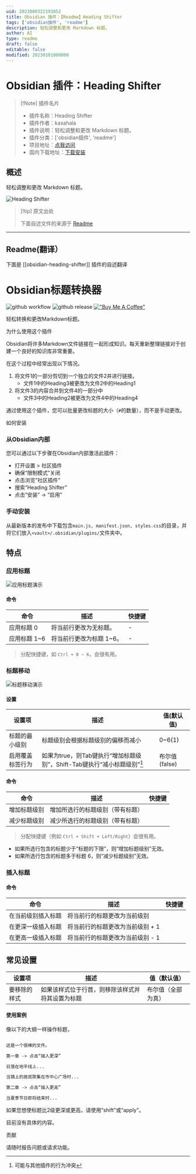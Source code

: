 ```yaml
---
uid: 2023080322193852
title: Obsidian 插件：【Readme】Heading Shifter
tags: ['obsidian插件', 'readme']
description: 轻松调整和更改 Markdown 标题。
author: AI
type: readme
draft: false
editable: false
modified: 20230101000000
---
```


# Obsidian 插件：Heading Shifter

> [!Note] 插件名片
> - 插件名称：Heading Shifter
> - 插件作者：kasahala
> - 插件说明：轻松调整和更改 Markdown 标题。
> - 插件分类：['obsidian插件', 'readme']
> - 项目地址：[点我访问](https://github.com/k4a-l/obsidian-heading-shifter)
> - 国内下载地址：[下载安装](https://pkmer.cn/products/plugin/pluginMarket/?obsidian-heading-shifter)

## 概述

轻松调整和更改 Markdown 标题。

![Heading Shifter](https://cdn.pkmer.cn/covers/obsidian-heading-shifter.gif!pkmer)

> [!tip] 原文出处
> 
>下面自述文件的来源于 [Readme](https://ghproxy.net/https://raw.githubusercontent.com/k4a-l/obsidian-heading-shifter/main/README.md)
> 

---

## Readme(翻译）

下面是 [[obsidian-heading-shifter]] 插件的自述翻译


# Obsidian标题转换器

![github workflow](https://img.shields.io/github/workflow/status/k4a-dev/obsidian-heading-shifter/jest?style=for-the-badge)
![github release](https://img.shields.io/github/v/release/k4a-dev/obsidian-heading-shifter?style=for-the-badge)
[!["Buy Me A Coffee"](https://www.buymeacoffee.com/assets/img/custom_images/orange_img.png)](https://www.buymeacoffee.com/kasahala)

轻松转换和更改Markdown标题。

为什么使用这个插件

Obsidian将许多Markdown文件链接在一起形成知识。每天重新整理链接对于创建一个良好的知识库非常重要。

在这个过程中经常出现以下情况。

1. 将文件1的一部分剪切到一个独立的文件2并进行链接。
    - 文件1中的Heading3被更改为文件2中的Heading1
2. 将文件3的内容合并到文件4的一部分中
    - 文件3中的Heading2被更改为文件4中的Heading4

通过使用这个插件，您可以批量更改标题的大小（`#`的数量），而不是手动更改。

如何安装

### 从Obsidian内部

您可以通过以下步骤在Obsidian内部激活此插件：

-   打开设置 > 社区插件
-   确保“限制模式”关闭
-   点击浏览“社区插件”
-   搜索“Heading Shifter”
-   点击“安装” -> “启用”

### 手动安装

从最新版本的发布中下载包含`main.js, manifest.json, styles.css`的目录，并将它们放入`<vault>/.obsidian/plugins/`文件夹中。

## 特点

### 应用标题

![应用标题演示](https://raw.githubusercontent.com/k4a-dev/obsidian-heading-shifter/main/doc/attachment/applyingHeading.gif)

#### 命令

| 命令              | 描述                                | 快捷键 |
| ----------------- | ----------------------------------- | ------ |
| 应用标题 0        | 将当前行更改为无标题。              | -      |
| 应用标题 1~6      | 将当前行更改为标题 1~6。            | -      |

> 分配快捷键，如 `Ctrl + 0 ~ 6`，会很有用。

### 标题移动

![标题移动演示](https://raw.githubusercontent.com/k4a-dev/obsidian-heading-shifter/main/doc/attachment/shiftHeadings.gif)

#### 设置

| 设置项                      | 描述                                                                             | 值(默认值) |
| ---------------------------- | --------------------------------------------------------------------------------------- | -------------- |
| 标题的最小级别       | 标题级别会根据标题级别的偏移而减小                      | 0~6(1)         |
| 启用覆盖标签行为 | 如果为true，则Tab键执行“增加标题级别”，Shift-Tab键执行“减小标题级别”[^2] | 布尔值(false) |

[^2]: 可能与其他插件的行为冲突

#### 命令

| 命令               | 描述                                             | 快捷键 |
| ----------------- | ------------------------------------------------ | ------ |
| 增加标题级别       | 增加所选行的标题级别（带有标题）                 |        |
| 减少标题级别       | 减少所选行的标题级别（带有标题）                 |        |

> 分配快捷键（例如 `Ctrl + Shift + Left/Right`）会很有用。

-   如果所选行包含的标题少于“标题的下限”，则“增加标题级别”无效。
-   如果所选行包含的标题多于标题 6，则“减少标题级别”无效。

### 插入标题

#### 命令

| 命令                                | 描述                                              | 快捷键 |
| ---------------------------------- | ------------------------------------------------- | ------ |
| 在当前级别插入标题                  | 将当前行的标题更改为当前级别                      |        |
| 在更深一级插入标题                  | 将当前行的标题更改为当前级别 + 1                  |        |
| 在更高一级插入标题                  | 将当前行的标题更改为当前级别 - 1                  |        |

## 常见设置

| 设置项           | 描述                                                         | 值（默认值）       |
| --------------- | ------------------------------------------------------------------------- | ----------------- |
| 要移除的样式 | 如果该样式位于行首，则移除该样式并将其设置为标题 | 布尔值（全部为真） |

#### 使用案例

像以下的大纲一样操作标题，

```markdown

这是一个很棒的文件。

第一章 -> 点击“插入更深”

日落在地平线上...

当镇上的居民聚集在市中心广场时...

第二章 -> 点击“插入更高”

当夏季节日即将结束时...
```

如果您想使标题比2级更深或更高，请使用“shift”或“apply”。

目前没有具体的内容。

贡献

请随时报告问题或请求功能。




